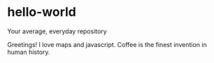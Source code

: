 # hello-world
Your average, everyday repository

Greetings! I love maps and javascript. Coffee is the finest invention in human history.
